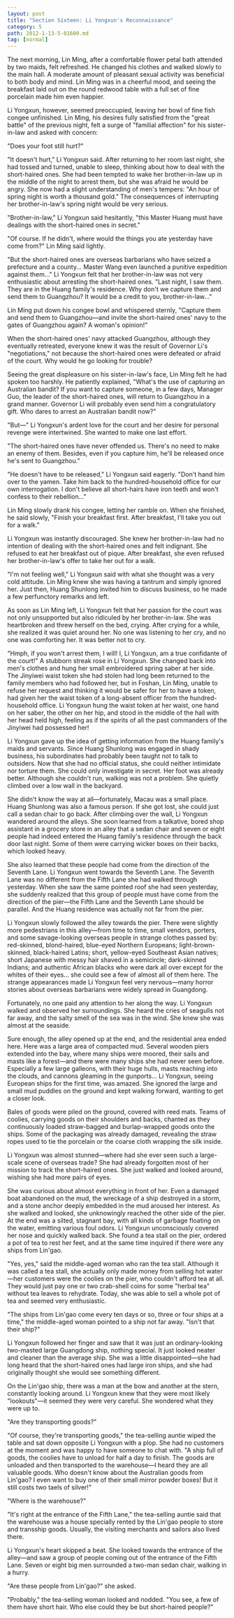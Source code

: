 ```yaml
---
layout: post
title: "Section Sixteen: Li Yongxun's Reconnaissance"
category: 5
path: 2012-1-13-5-01600.md
tag: [normal]
---
```


The next morning, Lin Ming, after a comfortable flower petal bath attended by two maids, felt refreshed. He changed his clothes and walked slowly to the main hall. A moderate amount of pleasant sexual activity was beneficial to both body and mind. Lin Ming was in a cheerful mood, and seeing the breakfast laid out on the round redwood table with a full set of fine porcelain made him even happier.

Li Yongxun, however, seemed preoccupied, leaving her bowl of fine fish congee unfinished. Lin Ming, his desires fully satisfied from the "great battle" of the previous night, felt a surge of "familial affection" for his sister-in-law and asked with concern:

"Does your foot still hurt?"

"It doesn't hurt," Li Yongxun said. After returning to her room last night, she had tossed and turned, unable to sleep, thinking about how to deal with the short-haired ones. She had been tempted to wake her brother-in-law up in the middle of the night to arrest them, but she was afraid he would be angry. She now had a slight understanding of men's tempers: "An hour of spring night is worth a thousand gold." The consequences of interrupting her brother-in-law's spring night would be very serious.

"Brother-in-law," Li Yongxun said hesitantly, "this Master Huang must have dealings with the short-haired ones in secret."

"Of course. If he didn't, where would the things you ate yesterday have come from?" Lin Ming said lightly.

"But the short-haired ones are overseas barbarians who have seized a prefecture and a county... Master Wang even launched a punitive expedition against them..." Li Yongxun felt that her brother-in-law was not very enthusiastic about arresting the short-haired ones. "Last night, I saw them. They are in the Huang family's residence. Why don't we capture them and send them to Guangzhou? It would be a credit to you, brother-in-law..."

Lin Ming put down his congee bowl and whispered sternly, "Capture them and send them to Guangzhou—and invite the short-haired ones' navy to the gates of Guangzhou again? A woman's opinion!"

When the short-haired ones' navy attacked Guangzhou, although they eventually retreated, everyone knew it was the result of Governor Li's "negotiations," not because the short-haired ones were defeated or afraid of the court. Why would he go looking for trouble?

Seeing the great displeasure on his sister-in-law's face, Lin Ming felt he had spoken too harshly. He patiently explained, "What's the use of capturing an Australian bandit? If you want to capture someone, in a few days, Manager Guo, the leader of the short-haired ones, will return to Guangzhou in a grand manner. Governor Li will probably even send him a congratulatory gift. Who dares to arrest an Australian bandit now?"

"But—" Li Yongxun's ardent love for the court and her desire for personal revenge were intertwined. She wanted to make one last effort.

"The short-haired ones have never offended us. There's no need to make an enemy of them. Besides, even if you capture him, he'll be released once he's sent to Guangzhou."

"He doesn't have to be released," Li Yongxun said eagerly. "Don't hand him over to the yamen. Take him back to the hundred-household office for our own interrogation. I don't believe all short-hairs have iron teeth and won't confess to their rebellion..."

Lin Ming slowly drank his congee, letting her ramble on. When she finished, he said slowly, "Finish your breakfast first. After breakfast, I'll take you out for a walk."

Li Yongxun was instantly discouraged. She knew her brother-in-law had no intention of dealing with the short-haired ones and felt indignant. She refused to eat her breakfast out of pique. After breakfast, she even refused her brother-in-law's offer to take her out for a walk.

"I'm not feeling well," Li Yongxun said with what she thought was a very cold attitude. Lin Ming knew she was having a tantrum and simply ignored her. Just then, Huang Shunlong invited him to discuss business, so he made a few perfunctory remarks and left.

As soon as Lin Ming left, Li Yongxun felt that her passion for the court was not only unsupported but also ridiculed by her brother-in-law. She was heartbroken and threw herself on the bed, crying. After crying for a while, she realized it was quiet around her. No one was listening to her cry, and no one was comforting her. It was better not to cry.

"Hmph, if you won't arrest them, I will! I, Li Yongxun, am a true confidante of the court!" A stubborn streak rose in Li Yongxun. She changed back into men's clothes and hung her small embroidered spring saber at her side. The Jinyiwei waist token she had stolen had long been returned to the family members who had followed her, but in Foshan, Lin Ming, unable to refuse her request and thinking it would be safer for her to have a token, had given her the waist token of a long-absent officer from the hundred-household office. Li Yongxun hung the waist token at her waist, one hand on her saber, the other on her hip, and stood in the middle of the hall with her head held high, feeling as if the spirits of all the past commanders of the Jinyiwei had possessed her!

Li Yongxun gave up the idea of getting information from the Huang family's maids and servants. Since Huang Shunlong was engaged in shady business, his subordinates had probably been taught not to talk to outsiders. Now that she had no official status, she could neither intimidate nor torture them. She could only investigate in secret. Her foot was already better. Although she couldn't run, walking was not a problem. She quietly climbed over a low wall in the backyard.

She didn't know the way at all—fortunately, Macau was a small place. Huang Shunlong was also a famous person. If she got lost, she could just call a sedan chair to go back. After climbing over the wall, Li Yongxun wandered around the alleys. She soon learned from a talkative, bored shop assistant in a grocery store in an alley that a sedan chair and seven or eight people had indeed entered the Huang family's residence through the back door last night. Some of them were carrying wicker boxes on their backs, which looked heavy.

She also learned that these people had come from the direction of the Seventh Lane. Li Yongxun went towards the Seventh Lane. The Seventh Lane was no different from the Fifth Lane she had walked through yesterday. When she saw the same pointed roof she had seen yesterday, she suddenly realized that this group of people must have come from the direction of the pier—the Fifth Lane and the Seventh Lane should be parallel. And the Huang residence was actually not far from the pier.

Li Yongxun slowly followed the alley towards the pier. There were slightly more pedestrians in this alley—from time to time, small vendors, porters, and some savage-looking overseas people in strange clothes passed by: red-skinned, blond-haired, blue-eyed Northern Europeans; light-brown-skinned, black-haired Latins; short, yellow-eyed Southeast Asian natives; short Japanese with messy hair shaved in a semicircle; dark-skinned Indians; and authentic African blacks who were dark all over except for the whites of their eyes... she could see a few of almost all of them here. The strange appearances made Li Yongxun feel very nervous—many horror stories about overseas barbarians were widely spread in Guangdong.

Fortunately, no one paid any attention to her along the way. Li Yongxun walked and observed her surroundings. She heard the cries of seagulls not far away, and the salty smell of the sea was in the wind. She knew she was almost at the seaside.

Sure enough, the alley opened up at the end, and the residential area ended here. Here was a large area of compacted mud. Several wooden piers extended into the bay, where many ships were moored, their sails and masts like a forest—and there were many ships she had never seen before. Especially a few large galleons, with their huge hulls, masts reaching into the clouds, and cannons gleaming in the gunports... Li Yongxun, seeing European ships for the first time, was amazed. She ignored the large and small mud puddles on the ground and kept walking forward, wanting to get a closer look.

Bales of goods were piled on the ground, covered with reed mats. Teams of coolies, carrying goods on their shoulders and backs, chanted as they continuously loaded straw-bagged and burlap-wrapped goods onto the ships. Some of the packaging was already damaged, revealing the straw ropes used to tie the porcelain or the coarse cloth wrapping the silk inside.

Li Yongxun was almost stunned—where had she ever seen such a large-scale scene of overseas trade? She had already forgotten most of her mission to track the short-haired ones. She just walked and looked around, wishing she had more pairs of eyes.

She was curious about almost everything in front of her. Even a damaged boat abandoned on the mud, the wreckage of a ship destroyed in a storm, and a stone anchor deeply embedded in the mud aroused her interest. As she walked and looked, she unknowingly reached the other side of the pier. At the end was a silted, stagnant bay, with all kinds of garbage floating on the water, emitting various foul odors. Li Yongxun unconsciously covered her nose and quickly walked back. She found a tea stall on the pier, ordered a pot of tea to rest her feet, and at the same time inquired if there were any ships from Lin'gao.

"Yes, yes," said the middle-aged woman who ran the tea stall. Although it was called a tea stall, she actually only made money from selling hot water—her customers were the coolies on the pier, who couldn't afford tea at all. They would just pay one or two crab-shell coins for some "herbal tea" without tea leaves to rehydrate. Today, she was able to sell a whole pot of tea and seemed very enthusiastic.

"The ships from Lin'gao come every ten days or so, three or four ships at a time," the middle-aged woman pointed to a ship not far away. "Isn't that their ship?"

Li Yongxun followed her finger and saw that it was just an ordinary-looking two-masted large Guangdong ship, nothing special. It just looked neater and cleaner than the average ship. She was a little disappointed—she had long heard that the short-haired ones had large iron ships, and she had originally thought she would see something different.

On the Lin'gao ship, there was a man at the bow and another at the stern, constantly looking around. Li Yongxun knew that they were most likely "lookouts"—it seemed they were very careful. She wondered what they were up to.

"Are they transporting goods?"

"Of course, they're transporting goods," the tea-selling auntie wiped the table and sat down opposite Li Yongxun with a plop. She had no customers at the moment and was happy to have someone to chat with. "A ship full of goods, the coolies have to unload for half a day to finish. The goods are unloaded and then transported to the warehouse—I heard they are all valuable goods. Who doesn't know about the Australian goods from Lin'gao? I even want to buy one of their small mirror powder boxes! But it still costs two taels of silver!"

"Where is the warehouse?"

"It's right at the entrance of the Fifth Lane," the tea-selling auntie said that the warehouse was a house specially rented by the Lin'gao people to store and transship goods. Usually, the visiting merchants and sailors also lived there.

Li Yongxun's heart skipped a beat. She looked towards the entrance of the alley—and saw a group of people coming out of the entrance of the Fifth Lane. Seven or eight big men surrounded a two-man sedan chair, walking in a hurry.

"Are these people from Lin'gao?" she asked.

"Probably," the tea-selling woman looked and nodded. "You see, a few of them have short hair. Who else could they be but short-haired people?"